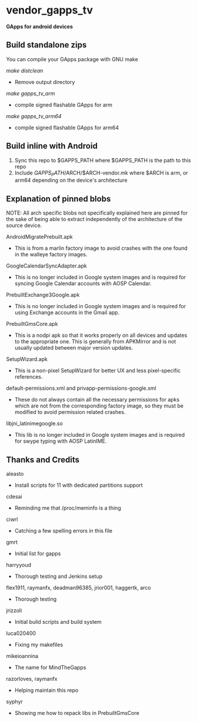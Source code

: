 # vendor_gapps_tv

**GApps for android devices**

Build standalone zips
-------------------

You can compile your GApps package with GNU make

_make distclean_
- Remove output directory

_make gapps_tv_arm_
- compile signed flashable GApps for arm

_make gapps_tv_arm64_
- compile signed flashable GApps for arm64

Build inline with Android
-------------------
1. Sync this repo to $GAPPS_PATH where $GAPPS_PATH is the path to this repo
2. Include $GAPPS_PATH/$ARCH/$ARCH-vendor.mk where $ARCH is arm, or arm64 depending on the device's architecture

Explanation of pinned blobs
-------------------
NOTE: All arch specific blobs not specifically explained here are pinned for the sake of being able to extract independently of the architecture of the source device.

AndroidMigratePrebuilt.apk
- This is from a marlin factory image to avoid crashes with the one found in the walleye factory images.

GoogleCalendarSyncAdapter.apk
- This is no longer included in Google system images and is required for syncing Google Calendar accounts with AOSP Calendar.

PrebuiltExchange3Google.apk
- This is no longer included in Google system images and is required for using Exchange accounts in the Gmail app.

PrebuiltGmsCore.apk
- This is a nodpi apk so that it works properly on all devices and updates to the appropriate one. This is generally from APKMirror and is not usually updated between major version updates.

SetupWizard.apk
- This is a non-pixel SetupWizard for better UX and less pixel-specific references.

default-permissions.xml and privapp-permissions-google.xml
- These do not always contain all the necessary permissions for apks which are not from the corresponding factory image, so they must be modified to avoid permission related crashes.

libjni_latinimegoogle.so
- This lib is no longer included in Google system images and is required for swype typing with AOSP LatinIME.

Thanks and Credits
-------------------

aleasto
- Install scripts for 11 with dedicated partitions support

cdesai
- Reminding me that /proc/meminfo is a thing

ciwrl
- Catching a few spelling errors in this file

gmrt
- Initial list for gapps

harryyoud
- Thorough testing and Jenkins setup

flex1911, raymanfx, deadman96385, jrior001, haggertk, arco
- Thorough testing

jrizzoli
- Initial build scripts and build system

luca020400
- Fixing my makefiles

mikeioannina
- The name for MindTheGapps

razorloves, raymanfx
- Helping maintain this repo

syphyr
- Showing me how to repack libs in PrebuiltGmsCore
